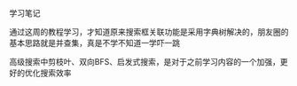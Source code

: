 学习笔记

通过这周的教程学习，才知道原来搜索框关联功能是采用字典树解决的，朋友圈的基本思路就是并查集，真是不学不知道一学吓一跳

高级搜索中剪枝叶、双向BFS、启发式搜索，是对于之前学习内容的一个加强，更好的优化搜索效率